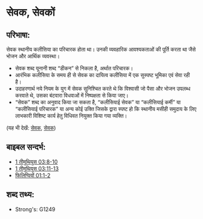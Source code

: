 # सेवक, सेवकों #

## परिभाषा: ##

सेवक स्थानीय कलीसिया का परिचारक होता था। उनकी व्यवहारिक आवश्यकताओं की पूर्ति करता था जैसे भोजन और आर्थिक व्यवस्था।

* सेवक शब्द यूनानी शब्द “डीकन” से निकला है, अर्थात परिचारक।
* आरंभिक कलीसिया के समय ही से सेवक का दायित्व कलीसिया में एक सुस्पष्ट भूमिका एवं सेवा रही है।
* उदाहरणार्थ नये नियम के युग में सेवक सुनिश्चित करते थे कि विश्वासी जो पैसा और भोजन उपलब्ध करवाते थे, उसका बंटवारा विधवाओं में निष्पक्षता से किया जाए।
* “सेवक” शब्द का अनुवाद किया जा सकता है, “कलीसियाई सेवक” या “कलीसियाई कर्मी” या “कलीसियाई परिचारक” या अन्य कोई उक्ति जिसके द्वारा स्पष्ट हो कि स्थानीय मसीही समुदाय के लिए लाभकारी विशिष्ट कार्य हेतु विधिवत नियुक्त किया गया व्यक्ति।

(यह भी देखें: [सेवक](../kt/minister.md), [सेवक](../other/servant.md))

## बाइबल सन्दर्भ: ##

* [1 तीमुथियुस 03:8-10](rc://hi/tn/help/1ti/03/08)
* [1 तीमुथियुस 03:11-13](rc://hi/tn/help/1ti/03/11)
* [फिलिप्पियों 01:1-2](rc://hi/tn/help/php/01/01)


## शब्द तथ्य: ##

* Strong's: G1249
